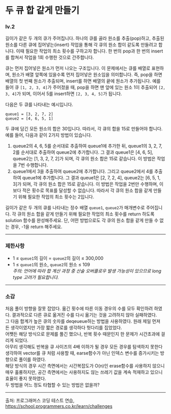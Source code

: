 # 두 큐 합 같게 만들기
### lv.2
길이가 같은 두 개의 큐가 주어집니다. 하나의 큐를 골라 원소를 추출(pop)하고, 추출된 원소를 다른 큐에 집어넣는(insert) 작업을 통해 각 큐의 원소 합이 같도록 만들려고 합니다. 이때 필요한 작업의 최소 횟수를 구하고자 합니다. 한 번의 pop과 한 번의 insert를 합쳐서 작업을 1회 수행한 것으로 간주합니다.

큐는 먼저 집어넣은 원소가 먼저 나오는 구조입니다. 이 문제에서는 큐를 배열로 표현하며, 원소가 배열 앞쪽에 있을수록 먼저 집어넣은 원소임을 의미합니다. 즉, pop을 하면 배열의 첫 번째 원소가 추출되며, insert를 하면 배열의 끝에 원소가 추가됩니다. 예를 들어 큐 `[1, 2, 3, 4]`가 주어졌을 때, pop을 하면 맨 앞에 있는 원소 1이 추출되어 `[2, 3, 4]`가 되며, 이어서 5를 insert하면 `[2, 3, 4, 5]`가 됩니다.

다음은 두 큐를 나타내는 예시입니다.

    queue1 = [3, 2, 7, 2]
    queue2 = [4, 6, 5, 1]

두 큐에 담긴 모든 원소의 합은 30입니다. 따라서, 각 큐의 합을 15로 만들어야 합니다. 예를 들어, 다음과 같이 2가지 방법이 있습니다.

  1. queue2의 4, 6, 5를 순서대로 추출하여 queue1에 추가한 뒤, queue1의 3, 2, 7, 2를 순서대로 추출하여 queue2에 추가합니다. 그 결과 queue1은 [4, 6, 5], queue2는 [1, 3, 2, 7, 2]가 되며, 각 큐의 원소 합은 15로 같습니다. 이 방법은 작업을 7번 수행합니다.
  2. queue1에서 3을 추출하여 queue2에 추가합니다. 그리고 queue2에서 4를 추출하여 queue1에 추가합니다. 그 결과 queue1은 [2, 7, 2, 4], queue2는 [6, 5, 1, 3]가 되며, 각 큐의 원소 합은 15로 같습니다. 이 방법은 작업을 2번만 수행하며, 이보다 적은 횟수로 목표를 달성할 수 없습니다.
따라서 각 큐의 원소 합을 같게 만들기 위해 필요한 작업의 최소 횟수는 2입니다.

길이가 같은 두 개의 큐를 나타내는 정수 배열 `queue1`, `queue2`가 매개변수로 주어집니다. 각 큐의 원소 합을 같게 만들기 위해 필요한 작업의 최소 횟수를 return 하도록 solution 함수를 완성해주세요. 단, 어떤 방법으로도 각 큐의 원소 합을 같게 만들 수 없는 경우, -1을 return 해주세요.
- - -
### 제한사항
* 1 ≤ `queue1`의 길이 = `queue2`의 길이 ≤ 300,000
* 1 ≤ `queue1`의 원소, `queue2`의 원소 ≤ 109   
*주의: 언어에 따라 합 계산 과정 중 산술 오버플로우 발생 가능성이 있으므로 long type 고려가 필요합니다.*
- - - 
### 소감
처음 풀이 방향을 잘못 잡았다. 옮긴 횟수에 따른 이동 경우의 수를 모두 확인하려 하였다. 결과적으로 다른 큐로 옮겨진 수를 다시 옮기는 것을 고려하지 않아 실패하였다.   
그 다음 합계가 높은 큐의 숫자를 deqeueue하는 방법을 사용하였다. 원래 제일 먼져 든 생각이였지만 가장 짧은 경로를 생각하다 헛다리를 집었었다.   
어쨋든 해당 방식으로 문제를 풀긴 했으나, 반복 횟수 때문인지 한 문제가 시간초과에 걸리게 되었다.   
아무리 생각해도 반복을 큐 사이즈의 4배 이하가 될 경우 모든 경우를 탐색하지 못한다 생각하여 vector를 큐 처럼 사용할 때, earse함수가 아닌 인덱스 변수를 증가시키는 방향으로 풀이를 하였다.   
해당 방식의 경우 시간 측면에서는 시간복잡도가 O(n)인 erase함수를 사용하지 않으니 매우 훌륭하지만, 공간 측면에서는 사용하지도 않는 쓰레기 값을 계속 적재하고 있으니 효율이 좋지 못하였다.   
두 방법을 어느 정도 타협할 수 있는 방법은 없을까?
- - -
출처: 프로그래머스 코딩 테스트 연습, https://school.programmers.co.kr/learn/challenges
